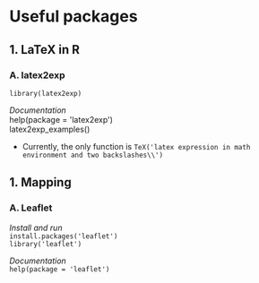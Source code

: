 # Useful packages
## 1. LaTeX in R
### A. latex2exp
`library(latex2exp)` 

*Documentation*  
help(package = 'latex2exp')  
latex2exp_examples()  
 - Currently, the only function is `TeX('latex expression in math environment and two backslashes\\')` 

## 1. Mapping
### A. Leaflet
*Install and run*  
`install.packages('leaflet')`  
`library('leaflet')`

*Documentation*  
`help(package = 'leaflet')` 
